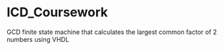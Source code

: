 # ICD_Coursework
GCD finite state machine that calculates the largest common factor of 2 numbers using VHDL
